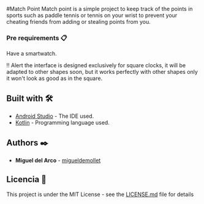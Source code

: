 #Match Point
Match point is a simple project to keep track of the points in sports such as paddle tennis or tennis on your wrist to prevent your cheating friends from adding or stealing points from you.

### Pre requirements 📋

Have a smartwatch.

!! Alert the interface is designed exclusively for square clocks, it will be adapted to other shapes soon, but it works perfectly with other shapes only it won't look as good as in the square.

## Built with 🛠️

* [Android Studio](https://developer.android.com/) - The IDE used.
* [Kotlin](https://developer.android.com/kotlin) - Programming language used.

## Authors ✒️

* **Miguel del Arco** - [migueldemollet](https://github.com/migueldemollet)

## Licencia 📄

This project is under the MIT License - see the [LICENSE.md](LICENSE.md) file for details